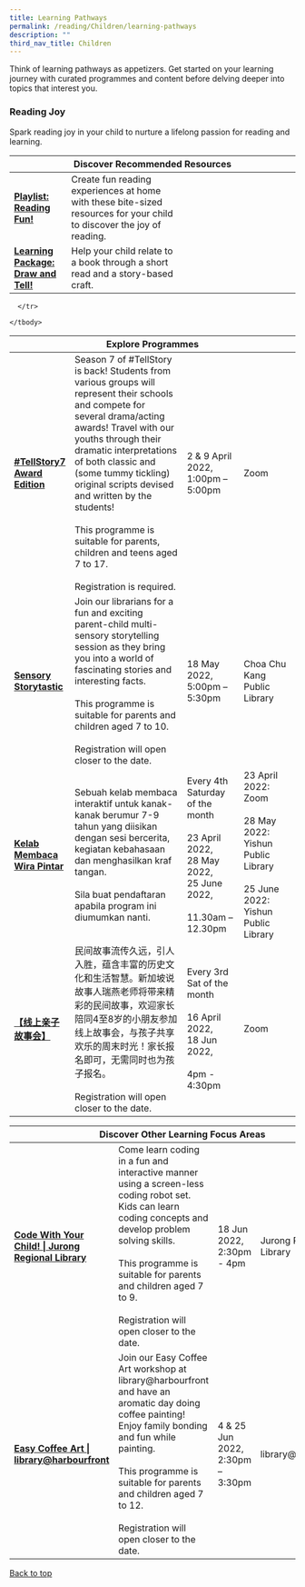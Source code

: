 ```yaml
---
title: Learning Pathways
permalink: /reading/Children/learning-pathways
description: ""
third_nav_title: Children
---
```

Think of learning pathways as appetizers. Get started on your learning journey with curated programmes and content before delving deeper into topics that interest you.

<h3><b> Reading Joy</b></h3>
Spark reading joy in your child to nurture a lifelong passion for reading and learning.


<div class="horizontal-scroll margin--bottom--lg">
  <table class="generic-table">
    <thead>
      <tr>
        <th class="is-uppercase has-weight-normal" colspan="4">Discover Recommended Resources</th>
      </tr>
    </thead>
    <tbody>
<tr>
        <td style="width: 20%;"><a target="_blank" href="/reading/children/content"><b>Playlist: Reading Fun!</b></a></td>
        <td style="width: 40%;">Create fun reading experiences at home with these bite-sized resources for your child to discover the joy of reading.</td>
        <td style="width: 20%;"> </td>
        <td style="width: 20%;"> </td>
      </tr>      
<tr>
        <td><a href="/reading/children/content"><b>Learning Package: Draw and Tell!</b></a></td>
        <td>Help your child relate to a book through a short read and a story-based craft. </td>
			</tr>
		</tbody>
  </table>
</div>

<div class="horizontal-scroll margin--bottom--lg">
  <table class="generic-table">
    <thead>
      <tr>
        <th class="is-uppercase has-weight-normal" colspan="4">Explore Programmes</th>
      </tr>
    </thead>
    <tbody>
      <tr>
        <td style="width: 20%;"><a target="_blank" href="https://www.eventbrite.sg/d/online/%23tellstory7/"><b>#TellStory7 Award Edition</b></a></td>
        <td style="width: 40%;"> Season 7 of #TellStory is back! Students from various groups will represent their schools and compete for several drama/acting awards! Travel with our youths through their dramatic interpretations of both classic and (some tummy tickling) original scripts devised and written by the students! 
<br><br> This programme is suitable for parents, children and teens aged 7 to 17. 
<br><br>Registration is required.
</td>
        <td style="width: 20%;">2 &amp; 9 April 2022,<br>1:00pm – 5:00pm</td>
        <td style="width: 20%;">Zoom</td>
      </tr>
<tr>
<td><a target="_blank" href="https://www.eventbrite.com/d/singapore--singapore/%23storytastic/"><b> Sensory Storytastic </b></a></td>
        <td>Join our librarians for a fun and exciting parent-child multi-sensory storytelling session as they bring you into a world of fascinating stories and interesting facts.<br><br>This programme is suitable for parents and children aged 7 to 10.
<br><br> Registration will open closer to the date.
</td>
      <td>18 May 2022, <br>5:00pm – 5:30pm</td>
        <td>Choa Chu Kang Public Library</td>

      </tr>
<tr>
<td><a target="_blank" href="https://go.gov.sg/lcsessions"><b>Kelab Membaca Wira Pintar</b></a></td>
        <td> Sebuah kelab membaca interaktif untuk kanak-kanak berumur 7-9 tahun yang diisikan dengan sesi bercerita, kegiatan kebahasaan dan menghasilkan kraf tangan. 
<br><br> Sila buat pendaftaran apabila program ini diumumkan nanti.</td>

<td> Every 4th Saturday of the month
<br><br>23 April 2022,
<br>28 May 2022,
<br>25 June 2022, 
<br><br>11.30am – 12.30pm</td>
        <td>23 April 2022: <br>Zoom
<br><br>
28 May 2022: 
<br>Yishun Public Library
<br><br>
25 June 2022: 
<br>Yishun Public Library
</td>
      </tr>
	<tr>
<td><a target="_blank" href="https://go.gov.sg/chinese-folktales"><b>【线上亲子故事会】
 </b></a></td>
        <td> 民间故事流传久远，引人入胜，蕴含丰富的历史文化和生活智慧。新加坡说故事人瑞燕老师将带来精彩的民间故事，欢迎家长陪同4至8岁的小朋友参加线上故事会，与孩子共享欢乐的周末时光！家长报名即可，无需同时也为孩子报名。
<br><br> Registration will open closer to the date.</td>
        <td> Every 3rd Sat of the month 
<br><br>16 April 2022,
<br>18 Jun 2022, 
<br><br> 4pm - 4:30pm

</td>
        <td>Zoom</td>
      </tr>

	
    </tbody>
  </table>
</div>

<div class="horizontal-scroll margin--bottom--lg">
  
<table class="generic-table">
    <thead>
      <tr>
        <th class="is-uppercase has-weight-normal" colspan="4">Discover Other Learning Focus Areas</th>
      </tr>
    </thead>
    <tbody>
<tr>
      <td style="width: 20%;"><a target="_blank" href="https://www.eventbrite.sg/cc/programmes-for-children-66139?aff=odclrlmctfte"><b>Code With Your Child! | Jurong Regional Library</b></a></td>
        <td style="width: 40%;">Come learn coding in a fun and interactive manner using a screen-less coding robot set. Kids can learn coding concepts and develop problem solving skills. 
					<br><br>This programme is suitable for parents and children aged 7 to 9.
<br><br>Registration will open closer to the date.
</td>
<td style="width: 20%;"> 18 Jun 2022, <br>2:30pm - 4pm</td>
        <td style="width: 20%;">Jurong Regional Library </td>

</tr><tr>
<td style="w<td style="><a target="_blank" href="https://www.eventbrite.sg/cc/programmes-for-children-66139?aff=odclrlmctfte"><b> Easy Coffee Art | library@harbourfront</b></a></td>
        <td style="width: 40%;"> Join our Easy Coffee Art workshop at library@harbourfront and have an aromatic day doing coffee painting! Enjoy family bonding and fun while painting.<br><br> This programme is suitable for parents and children aged 7 to 12.<br><br> Registration will open closer to the date.</td>
        <td style="width: 20%;"> 4 &amp; 25 Jun 2022,<br>2:30pm – 3:30pm</td>
			<td style="width: 20%;"> library@harbourfront</td>
      </tr>
  </tbody>
  </table>
</div>
<p class="has-text-right margin--top--xl"><a href="#main-content">Back to top</a></p>